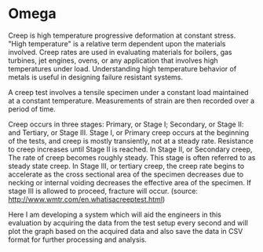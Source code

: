 # Omega
Creep is high temperature progressive deformation at constant stress. "High temperature" is a relative term dependent upon the materials involved. Creep rates are used in evaluating materials for boilers, gas turbines, jet engines, ovens, or any application that involves high temperatures under load. Understanding high temperature behavior of metals is useful in designing failure resistant systems.

A creep test involves a tensile specimen under a constant load maintained at a constant temperature. Measurements of strain are then recorded over a period of time.

Creep occurs in three stages: Primary, or Stage I; Secondary, or Stage II: and Tertiary, or Stage III. Stage I, or Primary creep occurs at the beginning of the tests, and creep is mostly transiently, not at a steady rate. Resistance to creep increases until Stage II is reached. In Stage II, or Secondary creep, The rate of creep becomes roughly steady. This stage is often referred to as steady state creep. In Stage III, or tertiary creep, the creep rate begins to accelerate as the cross sectional area of the specimen decreases due to necking or internal voiding decreases the effective area of the specimen. If stage III is allowed to proceed, fracture will occur. (source: http://www.wmtr.com/en.whatisacreeptest.html)

Here I am developing a system which will aid the engineers in this evaluation by acquiring the data from the test setup every second and will plot the graph based on the acquired data and also save the data in CSV format for further processing and analysis.
